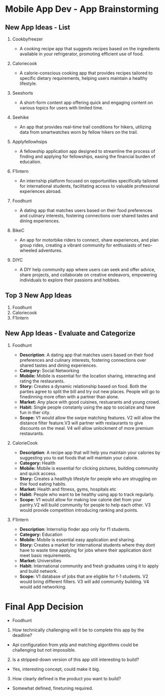 Mobile App Dev - App Brainstorming 
===

<!-- ## Favorite Existing Apps - List
1. Instagram
1. Whatsapp
1. Rover
1. Coinbase
1. Waze
1. Notes
1. Messages
1. Facebook Messenger
1. Craigslist Client
1. Yelp

## Favorite Existing Apps - Categorize and Evaluate
### Instagram
   - **Category:** Photo & Video / Social 
   - **Mobile:** Website is view only, uses camera, mobile first experience.
   - **Story:** Allows users to share their lives in pictures and enhance their content with filters
   - **Market:** Anyone that takes pictures could enjoy this app. Ability to follow and hashtag based on interests and categories allows users with unique interests to engage with relevant content.
   - **Habit:** Users can post throughout the day many times. Features like "Stories" encourage more candid posting as well. Users can explore endless pictures in any category imaginable whenever they want. Very habbit forming!
   - **Scope:** Instagram started out extremely narrow focused, just posting pics and viewing feeds. Has expanded to a somewhat larger scope including "Instagram Stories" (a la SnapChat) and messenger features. 
### Rover
   - **Category:**... -->

## New App Ideas - List
1. Cookbyfreezer
   - A cooking recipe app that suggests recipes based on the ingredients available in your refrigerator, promoting efficient use of food.
   
2. Caloriecook
    - A calorie-conscious cooking app that provides recipes tailored to specific dietary requirements, helping users maintain a healthy lifestyle.
    
3. Seeshorts
    - A short-form content app offering quick and engaging content on various topics for users with limited time.

4. Seehike
    - An app that provides real-time trail conditions for hikers, utilizing data from smartwatches worn by fellow hikers on the trail.

5. Applyfellowhsips
    - A fellowship application app designed to streamline the process of finding and applying for fellowships, easing the financial burden of education.

6. F1intern
    - An internship platform focused on opportunities specifically tailored for international students, facilitating access to valuable professional experiences abroad.

7. Foodhunt
    - A dating app that matches users based on their food preferences and culinary interests, fostering connections over shared tastes and dining experiences.

8. BikeC
    - An app for motorbike riders to connect, share experiences, and plan group rides, creating a vibrant community for enthusiasts of two-wheeled adventures.

9. DIYC
    - A DIY help community app where users can seek and offer advice, share projects, and collaborate on creative endeavors, empowering individuals to explore their passions and hobbies.


## Top 3 New App Ideas
1. Foodhunt
2. Caloriecook
3. F1intern

## New App Ideas - Evaluate and Categorize
1. Foodhunt
   - **Description**: A dating app that matches users based on their food preferences and culinary interests, fostering connections over shared tastes and dining experiences.
   - **Category:** Social Networking
   - **Mobile:** Mobile is essential for the location sharing, interacting and rating the restaurants.
   - **Story:** Creates a dynamic relationship based on food. Both the parties agree to split the bill and try out new places. People will go to finedinning more often with a partner than alone.
   - **Market:** Any place with good cuisines, restuarants and young crowd. 
   - **Habit:** Single people constanly using the app to socialize and have fun in ther city.
   - **Scope:** V1 would allow the swipe matching features. V2 will allow the distance filter feature.V3 will partner with restaurants to give discounts on the meal. V4 will allow unlockment of more premium restaurants.

1. CalorieCook
   - **Description**: A recipe app that will help you maintain your calories by suggesting you to eat foods that will maintain your calorie.
   - **Category:** Health
   - **Mobile:** Mobile is essential for clicking pictures, building community and quick access.
   - **Story:** Creates a healthyb lifestyle for people who are struggling on thie food eating habits.
   - **Market:** Health and fitness, gyms, hospitals etc 
   - **Habit:** People who want to be healthy using app to track regularly.
   - **Scope:** V1 would allow for making low calorie diet from your pantry.V2 will build community for people to help each other. V3 would provide competition introducing ranking and points.

1. F1intern
   - **Description**: Internship finder app only for f1 students.
   - **Category:** Education
   - **Mobile:** Mobile is essential easy application and sharing.
   - **Story:** Creates a market for international students where they dont have to waste time applying for jobs where their application dont meet basic requirements.
   - **Market:** Universities 
   - **Habit:** International community and fresh graduates using it to apply and build network.
   - **Scope:** V1 database of jobs that are eligible for f-1 students. V2 would bring different filters. V3 will add community building. V4 would add networking.



# Final App Decision
 
 - Foodhunt



1. How technically challenging will it be to complete this app by the deadline?

- Api configuration from yelp and matching algorithms could be challenging but not impossible.

2. Is a stripped-down version of this app still interesting to build?
- Yes, interesting concept, could make it big.

3. How clearly defined is the product you want to build?
- Somewhat defined, finetuning required.
